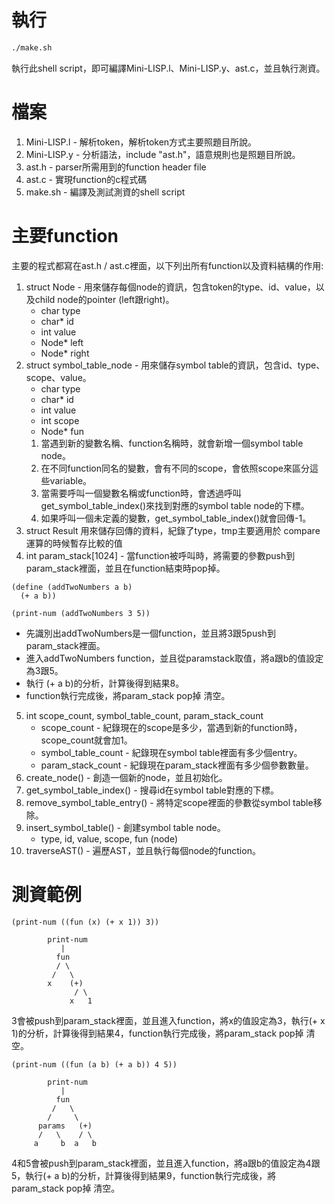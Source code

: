# 執行
```bash
./make.sh
```
執行此shell script，即可編譯Mini-LISP.l、Mini-LISP.y、ast.c，並且執行測資。
# 檔案
1. Mini-LISP.l - 解析token，解析token方式主要照題目所說。
2. Mini-LISP.y - 分析語法，include "ast.h"，語意規則也是照題目所說。
3. ast.h - parser所需用到的function header file
4. ast.c - 實現function的c程式碼
5. make.sh - 編譯及測試測資的shell script

# 主要function
主要的程式都寫在ast.h / ast.c裡面，以下列出所有function以及資料結構的作用:
1. struct Node - 用來儲存每個node的資訊，包含token的type、id、value，以及child node的pointer (left跟right)。
    * char type
    * char* id
    * int value
    * Node* left
    * Node* right
2. struct symbol_table_node - 用來儲存symbol table的資訊，包含id、type、scope、value。
    * char type
    * char* id
    * int value
    * int scope
    * Node* fun 
    1. 當遇到新的變數名稱、function名稱時，就會新增一個symbol table node。
    2. 在不同function同名的變數，會有不同的scope，會依照scope來區分這些variable。
    3. 當需要呼叫一個變數名稱或function時，會透過呼叫get_symbol_table_index()來找到對應的symbol table node的下標。
    4. 如果呼叫一個未定義的變數，get_symbol_table_index()就會回傳-1。
3. struct Result 用來儲存回傳的資料，紀錄了type，tmp主要適用於 compare 運算的時候暫存比較的值
4. int param_stack[1024] - 當function被呼叫時，將需要的參數push到param_stack裡面，並且在function結束時pop掉。
```
(define (addTwoNumbers a b)
  (+ a b))

(print-num (addTwoNumbers 3 5))
```
* 先識別出addTwoNumbers是一個function，並且將3跟5push到param_stack裡面。
* 進入addTwoNumbers function，並且從paramstack取值，將a跟b的值設定為3跟5。
* 執行 (+ a b)的分析，計算後得到結果8。
* function執行完成後，將param_stack pop掉 清空。 
5. int scope_count, symbol_table_count, param_stack_count
    * scope_count - 紀錄現在的scope是多少，當遇到新的function時，scope_count就會加1。
    * symbol_table_count - 紀錄現在symbol table裡面有多少個entry。
    * param_stack_count - 紀錄現在param_stack裡面有多少個參數數量。
6. create_node() - 創造一個新的node，並且初始化。
7. get_symbol_table_index() - 搜尋id在symbol table對應的下標。
8. remove_symbol_table_entry() - 將特定scope裡面的參數從symbol table移除。
9. insert_symbol_table() - 創建symbol table node。
    * type, id, value, scope, fun (node)
10. traverseAST() - 遍歷AST，並且執行每個node的function。

# 測資範例
```
(print-num ((fun (x) (+ x 1)) 3))
```
```
        print-num
           |
          fun
          / \
         /   \
        x    (+)
              / \
             x   1
```
3會被push到param_stack裡面，並且進入function，將x的值設定為3，執行(+ x 1)的分析，計算後得到結果4，function執行完成後，將param_stack pop掉 清空。

```
(print-num ((fun (a b) (+ a b)) 4 5))
```
```
        print-num
           |
          fun
         /   \
        /     \
      params   (+)
      /   \    / \
     a     b  a   b

```

4和5會被push到param_stack裡面，並且進入function，將a跟b的值設定為4跟5，執行(+ a b)的分析，計算後得到結果9，function執行完成後，將param_stack pop掉 清空。